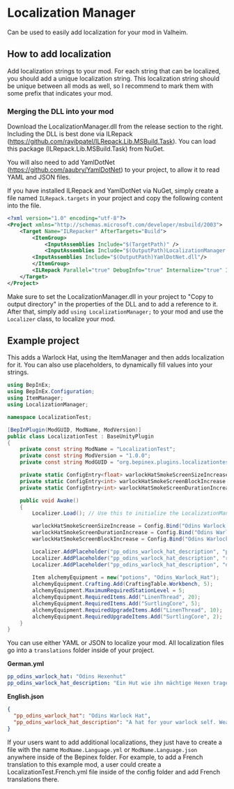 # Localization Manager

Can be used to easily add localization for your mod in Valheim.

## How to add localization

Add localization strings to your mod. For each string that can be localized, you should add a unique localization string. This localization string should be unique between all mods as well, so I recommend to mark them with some prefix that indicates your mod.

### Merging the DLL into your mod

Download the LocalizationManager.dll from the release section to the right.
Including the DLL is best done via ILRepack (https://github.com/ravibpatel/ILRepack.Lib.MSBuild.Task). You can load this package (ILRepack.Lib.MSBuild.Task) from NuGet.

You will also need to add YamlDotNet (https://github.com/aaubry/YamlDotNet) to your project, to allow it to read YAML and JSON files.

If you have installed ILRepack and YamlDotNet via NuGet, simply create a file named `ILRepack.targets` in your project and copy the following content into the file.

```xml
<?xml version="1.0" encoding="utf-8"?>
<Project xmlns="http://schemas.microsoft.com/developer/msbuild/2003">
    <Target Name="ILRepacker" AfterTargets="Build">
        <ItemGroup>
            <InputAssemblies Include="$(TargetPath)" />
            <InputAssemblies Include="$(OutputPath)LocalizationManager.dll" />
	    <InputAssemblies Include="$(OutputPath)YamlDotNet.dll"/>
        </ItemGroup>
        <ILRepack Parallel="true" DebugInfo="true" Internalize="true" InputAssemblies="@(InputAssemblies)" OutputFile="$(TargetPath)" TargetKind="SameAsPrimaryAssembly" LibraryPath="$(OutputPath)" />
    </Target>
</Project>
```

Make sure to set the LocalizationManager.dll in your project to "Copy to output directory" in the properties of the DLL and to add a reference to it.
After that, simply add `using LocalizationManager;` to your mod and use the `Localizer` class, to localize your mod.

## Example project

This adds a Warlock Hat, using the ItemManager and then adds localization for it. You can also use placeholders, to dynamically fill values into your strings.

```csharp
using BepInEx;
using BepInEx.Configuration;
using ItemManager;
using LocalizationManager;

namespace LocalizationTest;

[BepInPlugin(ModGUID, ModName, ModVersion)]
public class LocalizationTest : BaseUnityPlugin
{
	private const string ModName = "LocalizationTest";
	private const string ModVersion = "1.0.0";
	private const string ModGUID = "org.bepinex.plugins.localizationtest";

	private static ConfigEntry<float> warlockHatSmokeScreenSizeIncrease = null!;
	private static ConfigEntry<int> warlockHatSmokeScreenBlockIncrease = null!;
	private static ConfigEntry<int> warlockHatSmokeScreenDurationIncrease = null!;

	public void Awake()
	{
		Localizer.Load(); // Use this to initialize the LocalizationManager

		warlockHatSmokeScreenSizeIncrease = Config.Bind("Odins Warlock Hat", "Smoke Screen Size Increase", 2f, new ConfigDescription("Radius increase for the smoke screen ability of the Dragon Staff while wearing the Warlock hat.", new AcceptableValueRange<float>(0f, 5f)));
		warlockHatSmokeScreenDurationIncrease = Config.Bind("Odins Warlock Hat", "Smoke Screen Duration Increase", 120, new ConfigDescription("Duration increase for the smoke screen ability of the Dragon Staff while wearing the Warlock hat in seconds.", new AcceptableValueRange<int>(0, 300)));
		warlockHatSmokeScreenBlockIncrease = Config.Bind("Odins Warlock Hat", "Smoke Screen Block Chance Increase", 25, new ConfigDescription("Projectile block chance increase for the smoke screen ability of the Dragon Staff while wearing the Warlock hat.", new AcceptableValueRange<int>(0, 100)));

		Localizer.AddPlaceholder("pp_odins_warlock_hat_description", "power", warlockHatSmokeScreenBlockIncrease); // This will replace the {power} placeholder in your localization string with the value from the warlockHatSmokeScreenBlockIncrease
		Localizer.AddPlaceholder("pp_odins_warlock_hat_description", "radius", warlockHatSmokeScreenSizeIncrease);
		Localizer.AddPlaceholder("pp_odins_warlock_hat_description", "duration", warlockHatSmokeScreenDurationIncrease, duration => (duration / 60f).ToString("0.#")); // There is another parameter you can use to change the representation of a value. This will convert the seconds from the config entry to minutes for the display string
		
		Item alchemyEquipment = new("potions", "Odins_Warlock_Hat");
		alchemyEquipment.Crafting.Add(CraftingTable.Workbench, 5);
		alchemyEquipment.MaximumRequiredStationLevel = 5;
		alchemyEquipment.RequiredItems.Add("LinenThread", 20);
		alchemyEquipment.RequiredItems.Add("SurtlingCore", 5);
		alchemyEquipment.RequiredUpgradeItems.Add("LinenThread", 10);
		alchemyEquipment.RequiredUpgradeItems.Add("SurtlingCore", 2);
	}
}
```

You can use either YAML or JSON to localize your mod. All localization files go into a `translations` folder inside of your project.

**German.yml**
```yaml
pp_odins_warlock_hat: "Odins Hexenhut"
pp_odins_warlock_hat_description: "Ein Hut wie ihn mächtige Hexen tragen. Wenn du diesen Hut trägst, wird deine Nebelwand von Odins Drachenstab erheblich verstärkt.\n\nBlockchance um {power}% erhöht\nRadius um {radius} erhöht\nDauer um {duration} Minuten erhöht"
```

**English.json**
```json
{
  "pp_odins_warlock_hat": "Odins Warlock Hat",
  "pp_odins_warlock_hat_description": "A hat for your warlock self. Wearing this item greatly amplifies the smoke screen ability of your Odins Dragon Staff.\n\nBlock chance increased by {power}%\nRadius increased by {radius}\nDuration increased by {duration} minutes"
}
```

If your users want to add additional localizations, they just have to create a file with the name `ModName.Language.yml` or `ModName.Language.json` anywhere inside of the Bepinex folder.
For example, to add a French translation to this example mod, a user could create a LocalizationTest.French.yml file inside of the config folder and add French translations there.
